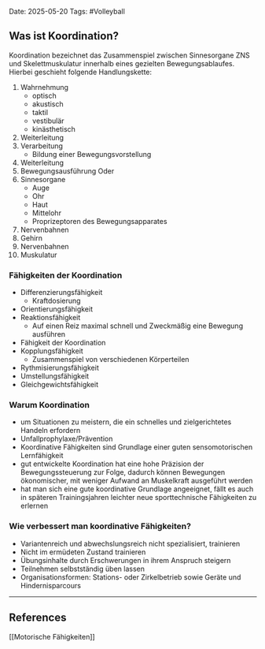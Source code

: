 Date: 2025-05-20
Tags: #Volleyball 
## Was ist Koordination?
Koordination bezeichnet das Zusammenspiel zwischen Sinnesorgane ZNS und Skelettmuskulatur innerhalb eines gezielten Bewegungsablaufes.
Hierbei geschieht folgende Handlungskette:
1. Wahrnehmung
	- optisch
	- akustisch
	- taktil
	- vestibulär
	- kinästhetisch
2. Weiterleitung
3. Verarbeitung
	- Bildung einer Bewegungsvorstellung
4. Weiterleitung
5. Bewegungsausführung
Oder
6. Sinnesorgane
	- Auge
	- Ohr
	- Haut
	- Mittelohr
	- Proprizeptoren des Bewegungsapparates
7. Nervenbahnen
8. Gehirn
9. Nervenbahnen
10. Muskulatur
### Fähigkeiten der Koordination
- Differenzierungsfähigkeit
	- Kraftdosierung
- Orientierungsfähigkeit
- Reaktionsfähigkeit
	- Auf einen Reiz maximal schnell und Zweckmäßig eine Bewegung ausführen
- Fähigkeit der Koordination
- Kopplungsfähigkeit
	- Zusammenspiel von verschiedenen Körperteilen
- Rythmisierungsfähigkeit
- Umstellungsfähigkeit
- Gleichgewichtsfähigkeit
### Warum Koordination
- um Situationen zu meistern, die ein schnelles und zielgerichtetes Handeln erfordern
- Unfallprophylaxe/Prävention
- Koordinative Fähigkeiten sind Grundlage einer guten sensomotorischen Lernfähigkeit
- gut entwickelte Koordination hat eine hohe Präzision der Bewegungssteuerung zur Folge, dadurch können Bewegungen ökonomischer, mit weniger Aufwand an Muskelkraft ausgeführt werden
- hat man sich eine gute koordinative Grundlage angeeignet, fällt es auch in späteren Trainingsjahren leichter neue sporttechnische Fähigkeiten zu erlernen
### Wie verbessert man koordinative Fähigkeiten?
- Variantenreich und abwechslungsreich nicht spezialisiert, trainieren
- Nicht im ermüdeten Zustand trainieren
- Übungsinhalte durch Erschwerungen in ihrem Anspruch steigern
- Teilnehmen selbstständig üben lassen
- Organisationsformen: Stations- oder Zirkelbetrieb sowie Geräte und Hindernisparcours

---
## References
[[Motorische Fähigkeiten]]